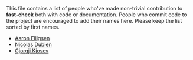 This file contains a list of people who've made non-trivial contribution to **fast-check** both with code or documentation.
People who commit code to the project are encouraged to add their names here. Please keep the list sorted by first names.

- [Aaron Elligsen](https://github.com/hath995)
- [Nicolas Dubien](https://github.com/dubzzz)
- [Gjorgji Kjosev](https://github.com/spion)